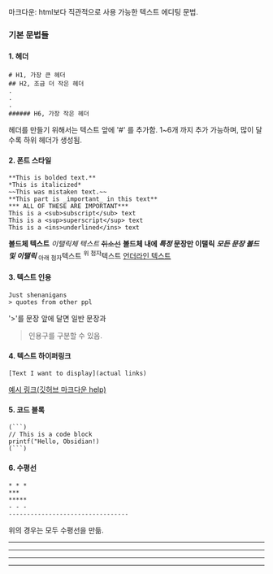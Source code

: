 마크다운: html보다 직관적으로 사용 가능한 텍스트 에디팅 문법.


### 기본 문법들
#### **1. 헤더**
```
# H1, 가장 큰 헤더
## H2, 조금 더 작은 헤더
.
.
.
###### H6, 가장 작은 헤더
```
헤더를 만들기 위해서는 텍스트 앞에 '#' 를 추가함.
1~6개 까지 추가 가능하며, 많이 달수록 하위 헤더가 생성됨.


#### **2. 폰트 스타일**
```
**This is bolded text.**
*This is italicized*
~~This was mistaken text.~~
**This part is _important_ in this text**
*** ALL OF THESE ARE IMPORTANT***
This is a <sub>subscript</sub> text
This is a <sup>superscript</sup> text
This is a <ins>underlined</ins> text
```
**볼드체 텍스트**
*이탤릭체 텍스트*
~~취소선~~
**볼드체 내에 _특정_ 문장만 이탤릭**
***모든 문장 볼드 및 이탤릭***
<sub>아래 첨자</sub>텍스트
<sup>위 첨자</sup>텍스트
<ins>언더라인 텍스트</ins>


#### **3. 텍스트 인용**
```
Just shenanigans
> quotes from other ppl
```
'>'를 문장 앞에 달면 일반 문장과
> 인용구를 구분할 수 있음. 


#### **4. 텍스트 하이퍼링크**
```
[Text I want to display](actual links) 
```
[예시 링크(깃허브 마크다운 help)](https://docs.github.com/ko/get-started/writing-on-github/getting-started-with-writing-and-formatting-on-github/basic-writing-and-formatting-syntax)


#### **5. 코드 블록**
```
(```)
// This is a code block
printf("Hello, Obsidian!)
(```)
```


#### **6. 수평선**
```
* * *
***
*****
- - -
---------------------------------
```
위의 경우는 모두 수평선을 만듦.
* * *
***
- - -
------------------
